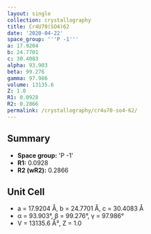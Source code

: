```yaml
---
layout: single
collection: crystallography
title: Cr4U70(SO4)62
date: '2020-04-22'
space_group: '''P -1'''
a: 17.9204
b: 24.7701
c: 30.4083
alpha: 93.903
beta: 99.276
gamma: 97.986
volume: 13135.6
Z: 1.0
R1: 0.0928
R2: 0.2866
permalink: /crystallography/cr4u70-so4-62/
---
```


## Summary

- **Space group:** 'P -1'
- **R1:** 0.0928
- **R2 (wR2):** 0.2866

## Unit Cell
- a = 17.9204 Å, b = 24.7701 Å, c = 30.4083 Å
- α = 93.903°, β = 99.276°, γ = 97.986°
- V = 13135.6 Å³, Z = 1.0
